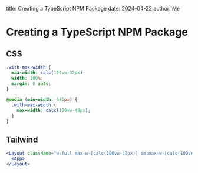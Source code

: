 title: Creating a TypeScript NPM Package
date: 2024-04-22
author: Me

# Creating a TypeScript NPM Package

## CSS
```css
.with-max-width {
  max-width: calc(100vw-32px);
  width: 100%;
  margin: 0 auto;
}

@media (min-width: 645px) {
  .with-max-width {
    max-width: calc(100vw-48px);
  }
}
```

## Tailwind
```jsx
<Layout className="w-full max-w-[calc(100vw-32px)] sm:max-w-[calc(100vw-48px)] mx-auto">
  <App>
</Layout>
```
